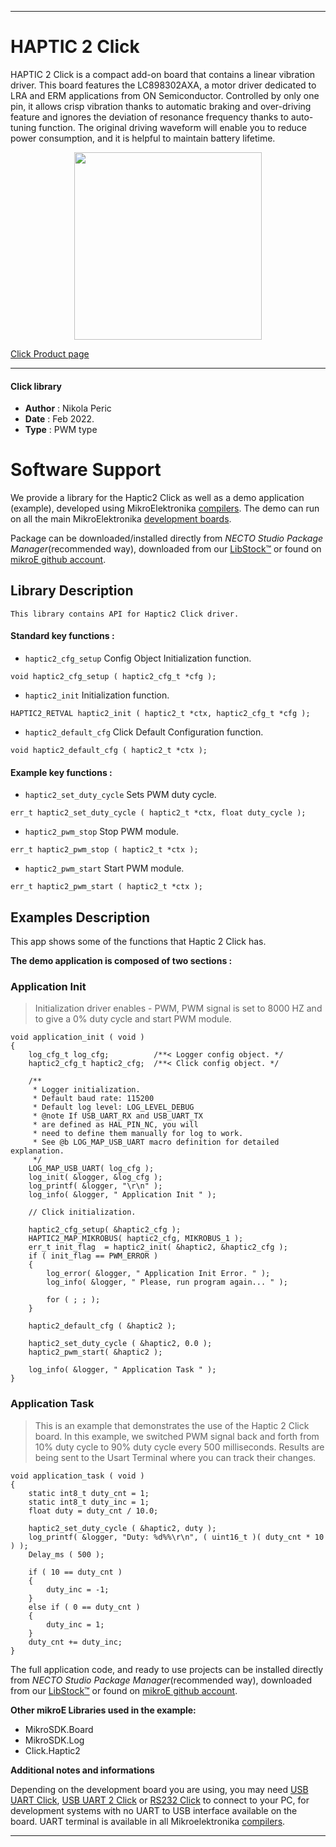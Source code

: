 
---
# HAPTIC 2 Click

HAPTIC 2 Click is a compact add-on board that contains a linear vibration driver. This board features the LC898302AXA, a motor driver dedicated to LRA and ERM applications from ON Semiconductor. Controlled by only one pin, it allows crisp vibration thanks to automatic braking and over-driving feature and ignores the deviation of resonance frequency thanks to auto-tuning function. The original driving waveform will enable you to reduce power consumption, and it is helpful to maintain battery lifetime. 

<p align="center">
  <img src="https://download.mikroe.com/images/click_for_ide/haptic2_click.png" height=300px>
</p>

[Click Product page](https://www.mikroe.com/haptic-2-click)

---


#### Click library

- **Author**        : Nikola Peric
- **Date**          : Feb 2022.
- **Type**          : PWM type


# Software Support

We provide a library for the Haptic2 Click
as well as a demo application (example), developed using MikroElektronika
[compilers](https://www.mikroe.com/necto-studio).
The demo can run on all the main MikroElektronika [development boards](https://www.mikroe.com/development-boards).

Package can be downloaded/installed directly from *NECTO Studio Package Manager*(recommended way), downloaded from our [LibStock&trade;](https://libstock.mikroe.com) or found on [mikroE github account](https://github.com/MikroElektronika/mikrosdk_click_v2/tree/master/clicks).

## Library Description

```
This library contains API for Haptic2 Click driver.
```

#### Standard key functions :

- `haptic2_cfg_setup` Config Object Initialization function.
```
void haptic2_cfg_setup ( haptic2_cfg_t *cfg );
```

- `haptic2_init` Initialization function.
```
HAPTIC2_RETVAL haptic2_init ( haptic2_t *ctx, haptic2_cfg_t *cfg );
```

- `haptic2_default_cfg` Click Default Configuration function.
```
void haptic2_default_cfg ( haptic2_t *ctx );
```

#### Example key functions :

- `haptic2_set_duty_cycle` Sets PWM duty cycle.
```
err_t haptic2_set_duty_cycle ( haptic2_t *ctx, float duty_cycle );
```

- `haptic2_pwm_stop` Stop PWM module.
```
err_t haptic2_pwm_stop ( haptic2_t *ctx );
```

- `haptic2_pwm_start` Start PWM module.
```
err_t haptic2_pwm_start ( haptic2_t *ctx );
```

## Examples Description

This app shows some of the functions that Haptic 2 Click has.

**The demo application is composed of two sections :**

### Application Init

> Initialization driver enables - PWM, 
> PWM signal is set to 8000 HZ and to give a 0% duty cycle 
> and start PWM module.

```
void application_init ( void ) 
{
    log_cfg_t log_cfg;          /**< Logger config object. */
    haptic2_cfg_t haptic2_cfg;  /**< Click config object. */

    /** 
     * Logger initialization.
     * Default baud rate: 115200
     * Default log level: LOG_LEVEL_DEBUG
     * @note If USB_UART_RX and USB_UART_TX 
     * are defined as HAL_PIN_NC, you will 
     * need to define them manually for log to work. 
     * See @b LOG_MAP_USB_UART macro definition for detailed explanation.
     */
    LOG_MAP_USB_UART( log_cfg );
    log_init( &logger, &log_cfg );
    log_printf( &logger, "\r\n" );
    log_info( &logger, " Application Init " );

    // Click initialization.

    haptic2_cfg_setup( &haptic2_cfg );
    HAPTIC2_MAP_MIKROBUS( haptic2_cfg, MIKROBUS_1 );
    err_t init_flag  = haptic2_init( &haptic2, &haptic2_cfg );
    if ( init_flag == PWM_ERROR ) 
    {
        log_error( &logger, " Application Init Error. " );
        log_info( &logger, " Please, run program again... " );

        for ( ; ; );
    }

    haptic2_default_cfg ( &haptic2 );

    haptic2_set_duty_cycle ( &haptic2, 0.0 );
    haptic2_pwm_start( &haptic2 );

    log_info( &logger, " Application Task " );
}
```

### Application Task

>  This is an example that demonstrates the use of the Haptic 2 Click board.
>  In this example, we switched PWM signal back and forth 
>  from 10% duty cycle to 90% duty cycle every 500 milliseconds.
>  Results are being sent to the Usart Terminal where you can track their changes.

```
void application_task ( void ) 
{
    static int8_t duty_cnt = 1;
    static int8_t duty_inc = 1;
    float duty = duty_cnt / 10.0;

    haptic2_set_duty_cycle ( &haptic2, duty );
    log_printf( &logger, "Duty: %d%%\r\n", ( uint16_t )( duty_cnt * 10 ) );
    Delay_ms ( 500 );
    
    if ( 10 == duty_cnt ) 
    {
        duty_inc = -1;
    }
    else if ( 0 == duty_cnt ) 
    {
        duty_inc = 1;
    }
    duty_cnt += duty_inc;
}
```

The full application code, and ready to use projects can be installed directly from *NECTO Studio Package Manager*(recommended way), downloaded from our [LibStock&trade;](https://libstock.mikroe.com) or found on [mikroE github account](https://github.com/MikroElektronika/mikrosdk_click_v2/tree/master/clicks).

**Other mikroE Libraries used in the example:**

- MikroSDK.Board
- MikroSDK.Log
- Click.Haptic2

**Additional notes and informations**

Depending on the development board you are using, you may need
[USB UART Click](https://www.mikroe.com/usb-uart-click),
[USB UART 2 Click](https://www.mikroe.com/usb-uart-2-click) or
[RS232 Click](https://www.mikroe.com/rs232-click) to connect to your PC, for
development systems with no UART to USB interface available on the board. UART
terminal is available in all Mikroelektronika
[compilers](https://shop.mikroe.com/compilers).

---
